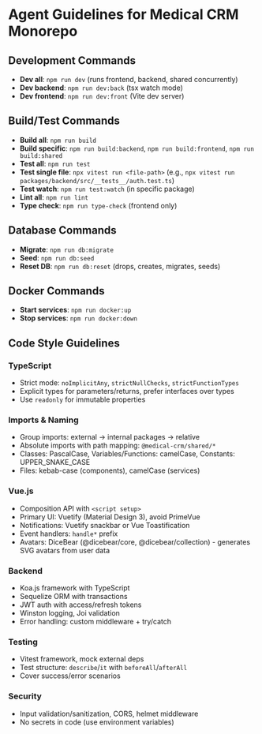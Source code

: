 # Agent Guidelines for Medical CRM Monorepo

## Development Commands
- **Dev all**: `npm run dev` (runs frontend, backend, shared concurrently)
- **Dev backend**: `npm run dev:back` (tsx watch mode)
- **Dev frontend**: `npm run dev:front` (Vite dev server)

## Build/Test Commands
- **Build all**: `npm run build`
- **Build specific**: `npm run build:backend`, `npm run build:frontend`, `npm run build:shared`
- **Test all**: `npm run test`
- **Test single file**: `npx vitest run <file-path>` (e.g., `npx vitest run packages/backend/src/__tests__/auth.test.ts`)
- **Test watch**: `npm run test:watch` (in specific package)
- **Lint all**: `npm run lint`
- **Type check**: `npm run type-check` (frontend only)

## Database Commands
- **Migrate**: `npm run db:migrate`
- **Seed**: `npm run db:seed`
- **Reset DB**: `npm run db:reset` (drops, creates, migrates, seeds)

## Docker Commands
- **Start services**: `npm run docker:up`
- **Stop services**: `npm run docker:down`

## Code Style Guidelines

### TypeScript
- Strict mode: `noImplicitAny`, `strictNullChecks`, `strictFunctionTypes`
- Explicit types for parameters/returns, prefer interfaces over types
- Use `readonly` for immutable properties

### Imports & Naming
- Group imports: external → internal packages → relative
- Absolute imports with path mapping: `@medical-crm/shared/*`
- Classes: PascalCase, Variables/Functions: camelCase, Constants: UPPER_SNAKE_CASE
- Files: kebab-case (components), camelCase (services)

### Vue.js
- Composition API with `<script setup>`
- Primary UI: Vuetify (Material Design 3), avoid PrimeVue
- Notifications: Vuetify snackbar or Vue Toastification
- Event handlers: `handle*` prefix
- Avatars: DiceBear (@dicebear/core, @dicebear/collection) - generates SVG avatars from user data

### Backend
- Koa.js framework with TypeScript
- Sequelize ORM with transactions
- JWT auth with access/refresh tokens
- Winston logging, Joi validation
- Error handling: custom middleware + try/catch

### Testing
- Vitest framework, mock external deps
- Test structure: `describe`/`it` with `beforeAll`/`afterAll`
- Cover success/error scenarios

### Security
- Input validation/sanitization, CORS, helmet middleware
- No secrets in code (use environment variables)
